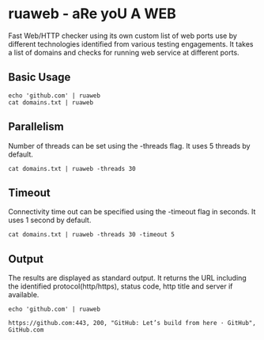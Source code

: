 # ruaweb - aRe yoU A WEB
Fast Web/HTTP checker using its own custom list of web ports use by different technologies identified from various testing engagements.
It takes a list of domains and checks for running web service at different ports. 

## Basic Usage
```
echo 'github.com' | ruaweb
cat domains.txt | ruaweb
```

## Parallelism
Number of threads can be set using the -threads flag. It uses 5 threads by default.
```
cat domains.txt | ruaweb -threads 30
```

## Timeout
Connectivity time out can be specified using the -timeout flag in seconds. It uses 1 second by default.

```
cat domains.txt | ruaweb -threads 30 -timeout 5

```

## Output
The results are displayed as standard output. It returns the URL including the identified protocol(http/https), status code, http title and server if available.

```
echo 'github.com' | ruaweb

https://github.com:443, 200, "GitHub: Let’s build from here · GitHub", GitHub.com

```
